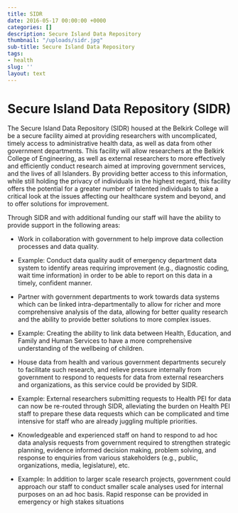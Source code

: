 ```yaml
---
title: SIDR
date: 2016-05-17 00:00:00 +0000
categories: []
description: Secure Island Data Repository
thumbnail: "/uploads/sidr.jpg"
sub-title: Secure Island Data Repository
tags:
- health
slug: ''
layout: text
---
```

# Secure Island Data Repository (SIDR)

The Secure Island Data Repository (SIDR) housed at the Belkirk College will be a secure facility aimed at providing researchers with uncomplicated, timely access to administrative health data, as well as data from other government departments. This facility will allow researchers at the Belkirk College of Engineering, as well as external researchers to more effectively and efficiently conduct research aimed at improving government services, and the lives of all Islanders. By providing better access to this information, while still holding the privacy of individuals in the highest regard, this facility offers the potential for a greater number of talented individuals to take a critical look at the issues affecting our healthcare system and beyond, and to offer solutions for improvement.

Through SIDR and with additional funding our staff will have the ability to provide support in the following areas:

*   Work in collaboration with government to help improve data collection processes and data quality.

*   Example: Conduct data quality audit of emergency department data system to identify areas requiring improvement (e.g., diagnostic coding, wait time information) in order to be able to report on this data in a timely, confident manner.

*   Partner with government departments to work towards data systems which can be linked intra-departmentally to allow for richer and more comprehensive analysis of the data, allowing for better quality research and the ability to provide better solutions to more complex issues.

*   Example: Creating the ability to link data between Health, Education, and Family and Human Services to have a more comprehensive understanding of the wellbeing of children.

*   House data from health and various government departments securely to facilitate such research, and relieve pressure internally from government to respond to requests for data from external researchers and organizations, as this service could be provided by SIDR.

*   Example: External researchers submitting requests to Health PEI for data can now be re-routed through SIDR, alleviating the burden on Health PEI staff to prepare these data requests which can be complicated and time intensive for staff who are already juggling multiple priorities.

*   Knowledgeable and experienced staff on hand to respond to ad hoc data analysis requests from government required to strengthen strategic planning, evidence informed decision making, problem solving, and response to enquiries from various stakeholders (e.g., public, organizations, media, legislature), etc.

*   Example: In addition to larger scale research projects, government could approach our staff to conduct smaller scale analyses used for internal purposes on an ad hoc basis. Rapid response can be provided in emergency or high stakes situations
